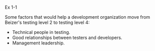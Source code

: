 Ex 1-1

Some factors that would help a development organization move from Beizer's testing level 2 to testing level 4:

- Technical people in testing.
- Good relationships between testers and developers.
- Management leadership.